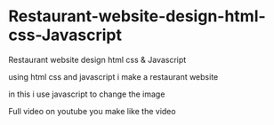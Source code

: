 # Restaurant-website-design-html-css-Javascript
Restaurant website design html css &amp; Javascript

using html css and javascript i make a restaurant website 

in this i use javascript to change the image

Full video on youtube you make like the video 
